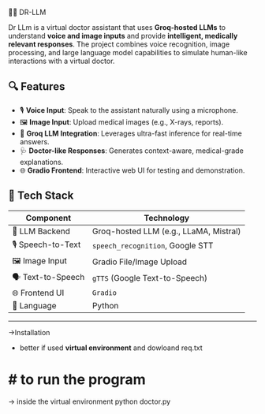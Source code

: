 🧑‍⚕️ DR-LLM 

Dr LLm is a virtual doctor assistant that uses **Groq-hosted LLMs** to understand **voice and image inputs** and provide **intelligent, medically relevant responses**. The project combines voice recognition, image processing, and large language model capabilities to simulate human-like interactions with a virtual doctor.

## 🔍 Features

- 🎙️ **Voice Input**: Speak to the assistant naturally using a microphone.
- 🖼️ **Image Input**: Upload medical images (e.g., X-rays, reports).
- 🧠 **Groq LLM Integration**: Leverages ultra-fast inference for real-time answers.
- 🩺 **Doctor-like Responses**: Generates context-aware, medical-grade explanations.
- 🌐 **Gradio Frontend**: Interactive web UI for testing and demonstration.


## 🚀 Tech Stack

| Component             | Technology                     |
|----------------------|--------------------------------|
| 🧠 LLM Backend        | Groq-hosted LLM (e.g., LLaMA, Mistral) |
| 🎙️ Speech-to-Text     | `speech_recognition`, Google STT |
| 🖼️ Image Input         | Gradio File/Image Upload       |
| 🗣️ Text-to-Speech      | `gTTS` (Google Text-to-Speech) |
| 🌐 Frontend UI         | `Gradio`                       |
| 🐍 Language            | Python                         |

---

->Installation
* better if used **virtual environment**
and dowloand req.txt
# # to run the program 
-> inside the virtual environment
python doctor.py 

